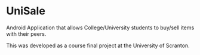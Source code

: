 # UniSale
Android Application that allows College/University students to buy/sell items with their peers.

This was developed as a course final project at the University of Scranton.
